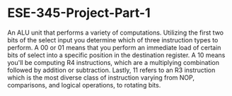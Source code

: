# ESE-345-Project-Part-1
An ALU unit that performs a variety of computations. Utilizing the first two bits of the select input you determine which of three instruction types to perform. A 00 or 01 means that you perform an immediate load of certain bits of select into a specific position in the destination register. A 10 means you'll be computing R4 instructions, which are a multiplying combination followed by addition or subtraction. Lastly, 11 refers to an R3 instruction which is the most diverse class of instruction varying from NOP, comparisons, and logical operations, to rotating bits.
